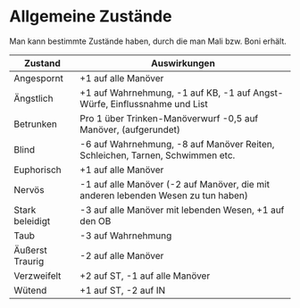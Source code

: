 # Allgemeine Zustände

Man kann bestimmte Zustände haben, durch die man Mali bzw. Boni erhält.

| Zustand | Auswirkungen |
| - | - |
| Angespornt | +1 auf alle Manöver |
| Ängstlich | +1 auf Wahrnehmung, -1 auf KB, -1 auf Angst-Würfe, Einflussnahme und List |
| Betrunken | Pro 1 über Trinken-Manöverwurf -0,5 auf Manöver, (aufgerundet) |
| Blind | -6 auf Wahrnehmung, -8 auf Manöver Reiten, Schleichen, Tarnen, Schwimmen etc. |
| Euphorisch | +1 auf alle Manöver |
| Nervös | -1 auf alle Manöver (-2 auf Manöver, die mit anderen lebenden Wesen zu tun haben) |
| Stark beleidigt | -3 auf alle Manöver mit lebenden Wesen, +1 auf den OB |
| Taub | -3 auf Wahrnehmung |
| Äußerst Traurig | -2 auf alle Manöver |
| Verzweifelt | +2 auf ST, -1 auf alle Manöver |
| Wütend | +1 auf ST, -2 auf IN |

